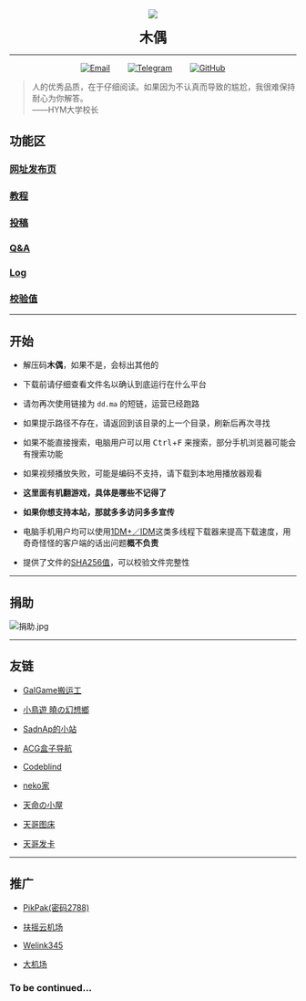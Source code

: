<center> 

<div>
<img src="https://p0.meituan.net/csc/f12583b28b04cd872005588929e73c6225138.png";>
</div>

**<font size=5>木偶</font>**

***

[![Email](https://p0.meituan.net/csc/39b71b5dfe1bed6d7731064c4946a0df917.png)](mailto:Puppet@is-rbq.ml)&nbsp;&nbsp;&nbsp;&nbsp;&nbsp;&nbsp;&nbsp;
[![Telegram](https://p0.meituan.net/csc/5c9f06ff0036008b9084ac834ff755d61913.png)](https://t.me/Puppet233_bot)&nbsp;&nbsp;&nbsp;&nbsp;&nbsp;&nbsp;&nbsp;
[![GitHub](https://p0.meituan.net/csc/1c5de4f2c596639442a45a7e0b0c3a5b2390.png)](https://github.com/puppet6)

</center>

>人的优秀品质，在于仔细阅读。如果因为不认真而导致的尴尬，我很难保持耐心为你解答。  
——HYM大学校长

## 功能区

### **[网址发布页](https://first-vise-159.notion.site/40ab173d2c84400fa947ebae2d478f61)**

### **[教程](https://first-vise-159.notion.site/5b71c6552751479b8841c9cce3d93a6d?v=4b6b616efafc49119f3877a2057fbb58)**

### **[投稿](https://www.kugutsu.ml/游客上传)**

### **[Q&A](https://first-vise-159.notion.site/78bdbfd6f99744399b1383726a6e489f?v=6b0ba1de225346d599fedbd2b175dd00)**

### **[Log](https://first-vise-159.notion.site/Log-a47ff5b33e214c049084578f620ad9fe)**

### **[校验值](https://first-vise-159.notion.site/4b35176f4faf44a0b354fad56358bd20?v=21caf0bb4f584ecb8af9983497dcc87b)**

***

## 开始

+ 解压码**木偶**，如果不是，会标出其他的

+ 下载前请仔细查看文件名以确认到底运行在什么平台

+ 请勿再次使用链接为 `dd.ma` 的短链，运营已经跑路

+ 如果提示路径不存在，请返回到该目录的上一个目录，刷新后再次寻找

+ 如果不能直接搜索，电脑用户可以用 <kbd>Ctrl</kbd>+<kbd>F</kbd> 来搜索，部分手机浏览器可能会有搜索功能

+ 如果视频播放失败，可能是编码不支持，请下载到本地用播放器观看

+ **这里面有机翻游戏，具体是哪些不记得了**

+ **如果你想支持本站，那就多多访问多多宣传**

+ 电脑手机用户均可以使用[1DM+／IDM](http://ctfile.木偶.cf/d/33898030-46128233-cde0b0?p=2788)这类多线程下载器来提高下载速度，用奇奇怪怪的客户端的话出问题**概不负责**

+ 提供了文件的[SHA256值](https://first-vise-159.notion.site/4b35176f4faf44a0b354fad56358bd20?v=21caf0bb4f584ecb8af9983497dcc87b)，可以校验文件完整性

***

## 捐助

![捐助.jpg](https://p0.meituan.net/csc/c8bacbfc82f13911f1f36c076220c5ac153413.png)

***

## 友链

+ [GalGame搬运工](https://t.me/gal_porter)

+ [小鳥遊 曉の幻想鄉](https://t-satoru.top/)

+ [SadnAp的小站](https://sadnapma.glitch.me)

+ [ACG盒子导航](https://acgbox.link/)

+ [Codeblind](https://coblind.cn)

+ [neko家](http://www.rolling.ml)

+ [天命の小屋](tmby.ml)

+ [天哥图床](https://122688.xyz/)

+ [天哥发卡](https://776388.xyz/)

***

## 推广

+ [PikPak(密码2788)](http://ctfile.木偶.cf/d/33898030-46128143-323c25?p=2788)

+ [扶摇云机场](http://v2fyy.com/#/register?code=ksEq8PtR)

+ [Welink345](https://t.me/welink345bot?start=SjE3EZVF)

+ [大机场](https://xn--mesr8b36x.net/#/register?code=m6Rjdzzn)

### To be continued...
